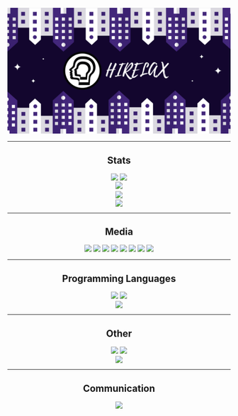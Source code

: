 [![Social banner for myygunduz](https://github.com/e-k-eyupoglu/e-k-eyupoglu/blob/main/banner.png)](https://myygyazilim.com)
<hr>
<h2 align='center'>Stats</h2>
<p align="center">
<a href="https://github.com/e-k-eyupoglu">
<img src="https://komarev.com/ghpvc/?username=e-k-eyupoglu&style=flat-square&color=ff422e&label=Profile+Views"></a>
<a href="https://github.com/e-k-eyupoglu?tab=repositories">
<img src="https://badges.pufler.dev/repos/e-k-eyupoglu?style=flat-square&color=fe422e&logo=github"></a> <br>
<a href="https://github.com/e-k-eyupoglu?tab=followers"><img src="https://img.shields.io/github/followers/e-k-eyupoglu?style=social"></a> <br>
<a href="https://github.com/e-k-eyupoglu"><img align=center src="https://github-readme-stats.vercel.app/api?username=e-k-eyupoglu&show_icons=true&theme=custom&bg_color=111111&text_color=ffffff&icon_color=fe422e&title_color=fe422e&border_color=fe422e" width=500></a> <br>
<a href="https://github.com/e-k-eyupoglu"><img align=center src="https://github-readme-streak-stats.herokuapp.com/?user=e-k-eyupoglu&background=111111&text_color=ffffff&fire=fe422e&sideNums=fe422e&border=fe422e&dates=ffffff&currStreakNum=fe422e&ring=fe422e&stroke=fe422e&currStreakLabel=fe422e&sideLabels=fe422e" width=500></a>
</p>
<hr>
<h2 align='center'>Media</h2>
<p align="center">
<a href="https://www.instagram.com/e.k.eyupoglu/" ><img src="https://img.shields.io/badge/instagram-%23E4405F.svg?style=for-the-badge&logo=Instagram&logoColor=white" height=25></a>
<a href="https://www.linkedin.com/in/eyup-kagan-eyupoglu/" ><img src="https://img.shields.io/badge/linkedin-%230077B5.svg?style=for-the-badge&logo=linkedin&logoColor=white" height=25></a> 
<a href="https://eyupkaganeyupoglu.medium.com/" ><img src="https://img.shields.io/badge/Medium-%23000000.svg?style=for-the-badge&logo=Medium&logoColor=white" height=25></a>  
<a href="https://github.com/e-k-eyupoglu" ><img src="https://img.shields.io/badge/github-%23121011.svg?style=for-the-badge&logo=github&logoColor=white" height=25></a> 
<a><img src="https://img.shields.io/badge/eyup.exe-%237289DA.svg?style=for-the-badge&logo=discord&logoColor=white" height=25></a>
<a href="https://www.codewars.com/users/e-k-eyupoglu" ><img src="https://img.shields.io/badge/Codewars-B1361E?style=for-the-badge&logo=codewars&logoColor=grey" height=25></a> 
<a href="https://forum.freecodecamp.org/u/e.k.eyupoglu" ><img src="https://img.shields.io/badge/Freecodecamp-%23123.svg?&style=for-the-badge&logo=freecodecamp&logoColor=green" height=25></a> 
<a href="https://stackoverflow.com/users/15170972/hirelax" ><img src="https://img.shields.io/badge/-Stackoverflow-FE7A16?style=for-the-badge&logo=stack-overflow&logoColor=white" height=25></a> 
</p>
<hr>
<h2 align='center'>Programming Languages</h2>
<p align="center"> 
<a><img src="https://img.shields.io/badge/c++-%2300599C.svg?style=for-the-badge&logo=c%2B%2B&logoColor=white" height=25></a> 
<a><img src="https://img.shields.io/badge/python-3670A0?style=for-the-badge&logo=python&logoColor=ffdd54" height=25></a><br>
<a href="https://github.com/myygunduz"><img align=center src="https://github-readme-stats.vercel.app/api/top-langs/?username=myygunduz&exclude_repo=github-readme-stats,anuraghazra.github.io&theme=custom&bg_color=111111&text_color=ffffff&icon_color=fe422e&title_color=fe422e&border_color=fe422e"></a>  
</p>
<hr>
<h2 align='center'>Other
</h2>
<p align="center"> 
<a><img src="https://img.shields.io/badge/VisualStudioCode-0078d7.svg?style=for-the-badge&logo=visual-studio-code&logoColor=white" height=25></a> 
<a><img src="https://img.shields.io/badge/git-%23F05033.svg?style=for-the-badge&logo=git&logoColor=white" height=25></a> <br>
<a href="https://github.com/e-k-eyupoglu"><img align=center src="https://github-readme-stats.vercel.app/api/wakatime?username=e-k-eyupoglu&theme=custom&bg_color=111111&text_color=ffffff&icon_color=fe422e&title_color=fe422e&border_color=fe422e"></a>
</p>
<hr>
<h2 align='center'>Communication
</h2>
<p align="center"> 
<a href="mailto: eyupkaganeyupoglu@gmail.com"><img src="https://img.shields.io/badge/Gmail-D14836?style=for-the-badge&logo=gmail&logoColor=white" height=25></a>
</p>
